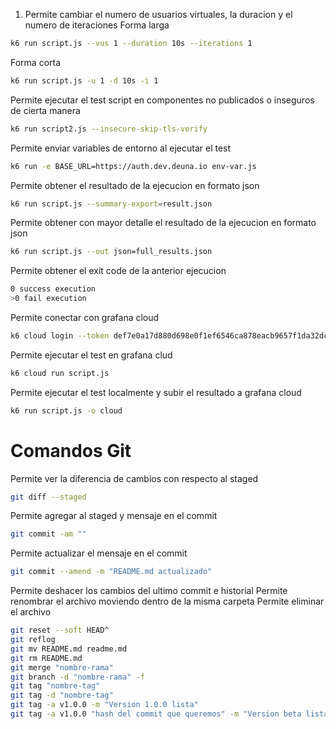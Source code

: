 1. Permite cambiar el numero de usuarios virtuales, la duracion y el numero de iteraciones
   Forma larga

```bash
k6 run script.js --vus 1 --duration 10s --iterations 1
```

Forma corta

```bash
k6 run script.js -u 1 -d 10s -i 1
```

Permite ejecutar el test script en componentes no publicados o inseguros de cierta manera

```bash
k6 run script2.js --insecure-skip-tls-verify
```

Permite enviar variables de entorno al ejecutar el test

```bash
k6 run -e BASE_URL=https://auth.dev.deuna.io env-var.js
```

Permite obtener el resultado de la ejecucion en formato json

```bash
k6 run script.js --summary-export=result.json
```

Permite obtener con mayor detalle el resultado de la ejecucion en formato json

```bash
k6 run script.js --out json=full_results.json
```

Permite obtener el exit code de la anterior ejecucion

```bash
0 success execution
>0 fail execution
```

Permite conectar con grafana cloud

```bash
k6 cloud login --token def7e0a17d880d698e0f1ef6546ca878eacb9657f1da32dc89027c412898e06b
```

Permite ejecutar el test en grafana clud

```bash
k6 cloud run script.js
```

Permite ejecutar el test localmente y subir el resultado a grafana cloud

```bash
k6 run script.js -o cloud
```

# Comandos Git

Permite ver la diferencia de cambios con respecto al staged

```bash
git diff --staged
```

Permite agregar al staged y mensaje en el commit

```bash
git commit -am ""
```

Permite actualizar el mensaje en el commit

```bash
git commit --amend -m "README.md actualizado"
```

Permite deshacer los cambios del ultimo commit e historial
Permite renombrar el archivo moviendo dentro de la misma carpeta
Permite eliminar el archivo

```bash
git reset --soft HEAD^
git reflog
git mv README.md readme.md
git rm README.md
git merge "nombre-rama"
git branch -d "nombre-rama" -f
git tag "nombre-tag"
git tag -d "nombre-tag"
git tag -a v1.0.0 -m "Version 1.0.0 lista"
git tag -a v1.0.0 "hash del commit que queremos" -m "Version beta lista"
```
